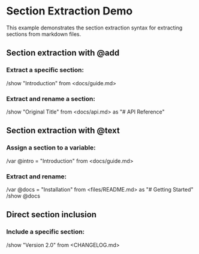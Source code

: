 # Section Extraction Demo

This example demonstrates the section extraction syntax for extracting
sections from markdown files.

## Section extraction with @add

### Extract a specific section:
/show "Introduction" from <docs/guide.md>

### Extract and rename a section:
/show "Original Title" from <docs/api.md> as "# API Reference"

## Section extraction with @text

### Assign a section to a variable:
/var @intro = "Introduction" from <docs/guide.md>

### Extract and rename:
/var @docs = "Installation" from <files/README.md> as "# Getting Started"
/show @docs

## Direct section inclusion

### Include a specific section:
/show "Version 2.0" from <CHANGELOG.md>